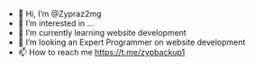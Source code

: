 - 👋 Hi, I’m @Zypraz2mg
- 👀 I’m interested in ...
- 🌱 I’m currently learning website development
- 💞️ I’m looking an Expert Programmer on website development 
- 📫 How to reach me https://t.me/zypbackup1

<!---
Zypraz2mg/Zypraz2mg is a ✨ special ✨ repository because its `README.md` (this file) appears on your GitHub profile.
You can click the Preview link to take a look at your changes.
--->
